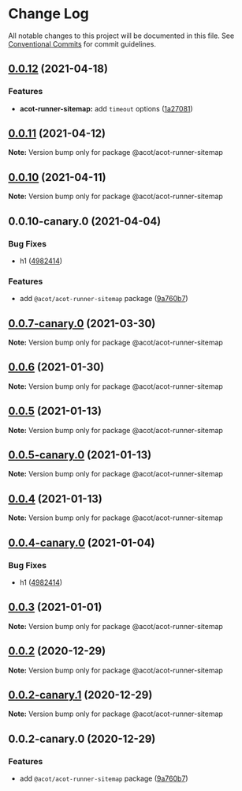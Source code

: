 # Change Log

All notable changes to this project will be documented in this file.
See [Conventional Commits](https://conventionalcommits.org) for commit guidelines.

## [0.0.12](https://github.com/acot-a11y/acot/compare/v0.0.11...v0.0.12) (2021-04-18)

### Features

- **acot-runner-sitemap:** add `timeout` options ([1a27081](https://github.com/acot-a11y/acot/commit/1a2708140e4c8310c389181b376b3638cc317aa5))

## [0.0.11](https://github.com/acot-a11y/acot/compare/v0.0.10...v0.0.11) (2021-04-12)

**Note:** Version bump only for package @acot/acot-runner-sitemap

## [0.0.10](https://github.com/acot-a11y/acot/compare/v0.0.10-canary.0...v0.0.10) (2021-04-11)

**Note:** Version bump only for package @acot/acot-runner-sitemap

## 0.0.10-canary.0 (2021-04-04)

### Bug Fixes

- h1 ([4982414](https://github.com/acot-a11y/acot/commit/498241471b781795da70a54fa59c5b91d9f12bab))

### Features

- add `@acot/acot-runner-sitemap` package ([9a760b7](https://github.com/acot-a11y/acot/commit/9a760b787df44a0febac52ccb254073179786306))

## [0.0.7-canary.0](https://github.com/acot-a11y/acot/compare/@acot/acot-runner-sitemap@0.0.6...@acot/acot-runner-sitemap@0.0.7-canary.0) (2021-03-30)

**Note:** Version bump only for package @acot/acot-runner-sitemap

## [0.0.6](https://github.com/acot-a11y/acot/compare/@acot/acot-runner-sitemap@0.0.5...@acot/acot-runner-sitemap@0.0.6) (2021-01-30)

**Note:** Version bump only for package @acot/acot-runner-sitemap

## [0.0.5](https://github.com/acot-a11y/acot/compare/@acot/acot-runner-sitemap@0.0.5-canary.0...@acot/acot-runner-sitemap@0.0.5) (2021-01-13)

**Note:** Version bump only for package @acot/acot-runner-sitemap

## [0.0.5-canary.0](https://github.com/acot-a11y/acot/compare/@acot/acot-runner-sitemap@0.0.4...@acot/acot-runner-sitemap@0.0.5-canary.0) (2021-01-13)

**Note:** Version bump only for package @acot/acot-runner-sitemap

## [0.0.4](https://github.com/acot-a11y/acot/compare/@acot/acot-runner-sitemap@0.0.4-canary.0...@acot/acot-runner-sitemap@0.0.4) (2021-01-13)

**Note:** Version bump only for package @acot/acot-runner-sitemap

## [0.0.4-canary.0](https://github.com/acot-a11y/acot/compare/@acot/acot-runner-sitemap@0.0.3...@acot/acot-runner-sitemap@0.0.4-canary.0) (2021-01-04)

### Bug Fixes

- h1 ([4982414](https://github.com/acot-a11y/acot/commit/498241471b781795da70a54fa59c5b91d9f12bab))

## [0.0.3](https://github.com/acot-a11y/acot/compare/@acot/acot-runner-sitemap@0.0.2...@acot/acot-runner-sitemap@0.0.3) (2021-01-01)

**Note:** Version bump only for package @acot/acot-runner-sitemap

## [0.0.2](https://github.com/acot-a11y/acot/compare/@acot/acot-runner-sitemap@0.0.2-canary.1...@acot/acot-runner-sitemap@0.0.2) (2020-12-29)

**Note:** Version bump only for package @acot/acot-runner-sitemap

## [0.0.2-canary.1](https://github.com/acot-a11y/acot/compare/@acot/acot-runner-sitemap@0.0.2-canary.0...@acot/acot-runner-sitemap@0.0.2-canary.1) (2020-12-29)

**Note:** Version bump only for package @acot/acot-runner-sitemap

## 0.0.2-canary.0 (2020-12-29)

### Features

- add `@acot/acot-runner-sitemap` package ([9a760b7](https://github.com/acot-a11y/acot/commit/9a760b787df44a0febac52ccb254073179786306))
